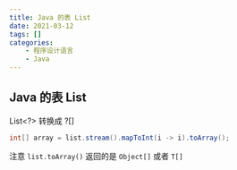 ```yaml
---
title: Java 的表 List
date: 2021-03-12
tags: []
categories: 
    - 程序设计语言
    - Java
---
```


<style>
.center {
width: auto;
display: table;
margin - left: auto;
margin - right: auto;
}
// 图片居中
img {
position: relative;
left: 50%;
transform: translateX(-50%);
}
</style>

## Java 的表 List

List<?> 转换成 ?[]

``` JAVA
int[] array = list.stream().mapToInt(i -> i).toArray();
```

注意 `list.toArray()` 返回的是 `Object[]` 或者 `T[]`
